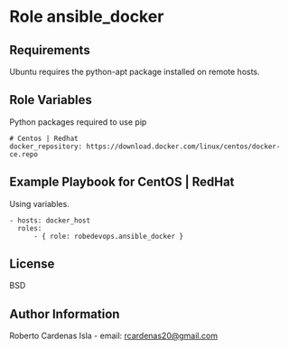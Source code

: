 Role ansible_docker
=========

Requirements
------------
Ubuntu requires the python-apt package installed on remote hosts.

Role Variables
--------------
Python packages required to use pip 

```
# Centos | Redhat
docker_repository: https://download.docker.com/linux/centos/docker-ce.repo
```

Example Playbook for CentOS | RedHat
----------------

Using variables.

```
- hosts: docker_host
  roles:
      - { role: robedevops.ansible_docker }
```

License
-------

BSD

Author Information
------------------

Roberto Cardenas Isla - email: rcardenas20@gmail.com